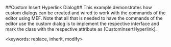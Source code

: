 ##Custom Insert Hyperlink Dialog##
This example demonstrates how custom dialogs can be created and wired to work with the commands of the editor using MEF.
Note that all that is needed to have the commands of the editor use the custom dialog is to implement the respective interface and mark the class with the respective attribute as [CustomInsertHyperlink].

<keywords: replace, inherit, modify>